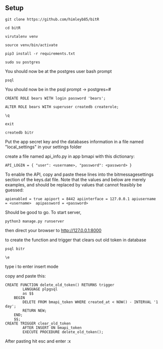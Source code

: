 ## Setup

`git clone https://github.com/himleyb85/bitR`

`cd bitR`

`virutalenv venv`

`source venv/bin/activate`

`pip3 install -r requirements.txt`

`sudo su postgres`

You should now be at the postgres user bash prompt

`psql`

You should now be in the psql prompt -> postgres=#

`CREATE ROLE bears WITH login password 'bears';`

`ALTER ROLE bears WITH superuser createdb createrole;`

`\q`

`exit`

`createdb bitr`

Put the app secret key and the databases information in a file named "local_settings" in your settings folder

create a file named api_info.py in app bmapi with this dictionary:

`API_LOGIN = { "user": <username>, "password": <password> }`

To enable the API, copy and paste these lines into the bitmessagesettings section of the keys.dat file. Note that the values <username> and <password> below are merely examples, and should be replaced by values that cannot feasibly be guessed:

`apienabled = true
apiport = 8442
apiinterface = 127.0.0.1
apiusername = <username> 
apipassword = <password>
`

Should be good to go.  To start server,

`python3 manage.py runserver`

then direct your browser to http://127.0.0.1:8000

to create the function and trigger that clears out old token in database

`psql bitr`

`\e`

type i to enter insert mode

copy and paste this:
``` 
CREATE FUNCTION delete_old_token() RETURNS trigger
        LANGUAGE plpgsql
        as $$
    BEGIN 
        DELETE FROM bmapi_token WHERE created_at < NOW() - INTERVAL '1 day';
        RETURN NEW;
    END;
    $$;
CREATE TRIGGER clear_old_token
        AFTER INSERT ON bmapi_token
        EXECUTE PROCEDURE delete_old_token();
```
After pasting hit esc and enter :x
